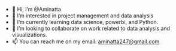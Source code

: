- 👋 Hi, I’m @Aminatta
- 👀 I’m interested in project management and data analysis 
- 🌱 I’m currently learning data science, powerbi, and Python.
- 💞️ I’m looking to collaborate on work related to data analysis and visualizations. 
- 📫 You can reach me on my email: aminatta247@gmail.com

<!---
Aminatta247/Aminatta247 is a ✨ special ✨ repository because its `README.md` (this file) appears on your GitHub profile.
You can click the Preview link to take a look at your changes.
--->
